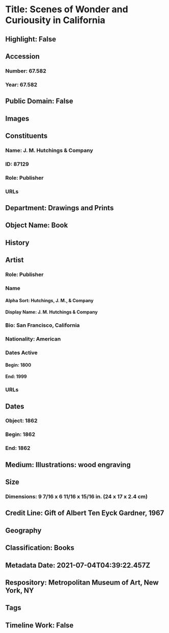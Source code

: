 # Title: Scenes of Wonder and Curiousity in California
## Highlight: False
## Accession
### Number: 67.582
### Year: 67.582
## Public Domain: False
## Images
## Constituents
### Name: J. M. Hutchings &amp; Company
### ID: 87129
### Role: Publisher
### URLs
## Department: Drawings and Prints
## Object Name: Book
## History
## Artist
### Role: Publisher
### Name
#### Alpha Sort: Hutchings, J. M., & Company
#### Display Name: J. M. Hutchings & Company
### Bio: San Francisco, California
### Nationality: American
### Dates Active
#### Begin: 1800
#### End: 1999
### URLs
## Dates
### Object: 1862
### Begin: 1862
### End: 1862
## Medium: Illustrations: wood engraving
## Size
### Dimensions: 9 7/16 x 6 11/16 x 15/16 in. (24 x 17 x 2.4 cm)
## Credit Line: Gift of Albert Ten Eyck Gardner, 1967
## Geography
## Classification: Books
## Metadata Date: 2021-07-04T04:39:22.457Z
## Respository: Metropolitan Museum of Art, New York, NY
## Tags
## Timeline Work: False